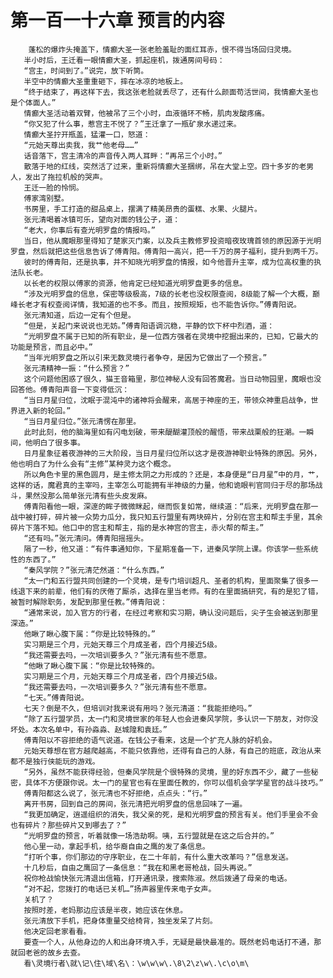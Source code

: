 # 第一百一十六章 预言的内容
        蓬松的爆炸头掩盖下，情癫大圣一张老脸羞耻的面红耳赤，恨不得当场回归灵境。
       半小时后，王迁看一眼情癫大圣，抓起座机，拨通房间号码：
       “宫主，时间到了。”说完，放下听筒。
       半空中的情癫大圣重重砸下，摔在冰凉的地板上。
       “终于结束了，再这样下去，我这张老脸就丢尽了，还有什么颜面苟活世间，我情癫大圣也是个体面人。”
       情癫大圣活动着双臂，他被吊了三个小时，血液循环不畅，肌肉发酸疼痛。
       “你又犯了什么事，惹宫主不悦了？”王迁拿了一瓶矿泉水递过来。
       情癫大圣拧开瓶盖，猛灌一口，怒道：
       “元始天尊出卖我，我艹他老母……”
       话音落下，宫主清冷的声音传入两人耳畔：“再吊三个小时。”
       散落于地的红线，突然活了过来，重新将情癫大圣捆绑，吊在大堂上空。四十多岁的老男人，发出了拖拉机般的哭声。
       王迁一脸的怜悯。
       傅家湾别墅。
       书房里，手工打造的甜品桌上，摆满了精美昂贵的蛋糕、水果、火腿片。
       张元清喝着冰镇可乐，望向对面的钱公子，道：
       “老大，你事后有查光明罗盘的情报吗。”
       当日，他从魔眼那里得知了楚家灭门案，以及兵主教修罗投资暗夜玫瑰首领的原因源于光明罗盘，然后就把这些信息告诉了傅青阳。傅青阳一高兴，把一千万的房子福利，提升到两千万。
       彼时的傅青阳，还是执事，并不知晓光明罗盘的情报，如今他晋升主宰，成为位高权重的执法队长老。
       以长老的权限以傅家的资源，他肯定已经知道光明罗盘更多的信息。
       “涉及光明罗盘的信息，保密等级极高，7级的长老也没权限查阅，8级能了解一个大概，巅峰长老才有权查阅详情，我知道的也不多。而且，按照规矩，也不能告诉你。”傅青阳说。
       张元清知道，后边一定有个但是。
       “但是，关起门来说说也无妨。”傅青阳语调沉稳，平静的饮下杯中烈酒，道：
       “光明罗盘不属于已知的所有职业，是一位西方强者在灵境中挖掘出来的，已知，它最大的功能是预言，而且必中。”
       “当年光明罗盘之所以引来无数灵境行者争夺，是因为它做出了一个预言。”
       张元清精神一振：“什么预言？”
       这个问题他困惑了很久，猫王音箱里，那位神秘人没有回答魔君。当日动物园里，魔眼也没回答他。傅青阳声音一下变得低沉：
       “当日月星归位，沈眠于混沌中的诸神将会醒来，高居于神座的王，带领众神重启战争，世界进入新的轮回。”
       “当日月星归位。”张元清愣在那里。
       此时此刻，他的脑海里如有闪电划破，带来醍醐灌顶般的醒悟，带来战栗般的狂潮。一瞬间，他明白了很多事。
       日月星象征着夜游神的三大阶段，当日月星归位所以这才是夜游神职业特殊的原因。另外，他也明白了为什么会有“主修”某种灵力这个概念。
       所以角色卡里的黑色圆月，是主修太阴之力形成的？还是，本身便是“日月星”中的月，艹，这样的话，魔君真的主宰吗，主宰怎么可能拥有半神级的力量，他和诡眼判官同归于尽的那场战斗，果然没那么简单张元清有些头皮发麻。
       傅青阳看他一眼，深邃的眸子微微眯起，继而恢复如常，继续道：“后来，光明罗盘在那一战中被打碎，碎片被一众势力瓜分，我只知五行盟里有两块碎片，分别在宫主和帮主手里，其余碎片下落不知。他口中的宫主和帮主，指的是水神宫的宫主，赤火帮的帮主。”
       “还有吗。”张元清问。傅青阳摇摇头。
       隔了一秒，他又道：“有件事通知你，下星期准备一下，进秦风学院上课。你该学一些系统性的东西了。”
       “秦风学院？”张元清茫然道：“什么东西。”
       “太一门和五行盟共同创建的一个灵境，是专门培训超凡、圣者的机构，里面聚集了很多一线退下来的前辈，他们有的厌倦了厮杀，选择在里当老师。有的在里面搞研究，有的是犯了错，被暂时解除职务，发配到那里任教。”傅青阳说：
       “通常来说，加入官方的行者，在经过考察和实习期，确认没问题后，尖子生会被送到那里深造。”
       他瞅了瞅心腹下属：“你是比较特殊的。”
       实习期是三个月，元始天尊三个月成圣者，四个月接近5级。
       “我还需要去吗，一次培训要多久？”张元清有些不愿意。
       “他瞅了瞅心腹下属：“你是比较特殊的。
       实习期是三个月，元始天尊三个月成圣者，四个月接近5级。
       “我还需要去吗，一次培训要多久？”张元清有些不愿意。
       “七天。”傅青阳说。
       七天？倒是不久，但培训对我来说有用吗？张元清道：“我能拒绝吗。”
       “除了五行盟学员，太一门和灵境世家的年轻人也会进秦风学院，多认识一下朋友，对你没坏处。本次名单中，有孙淼淼、赵城隍和袁廷。”
       傅青阳以不容拒绝的语气说道。在钱公子看来，这是一个扩充人脉的好机会。
       元始天尊想在官方越爬越高，不能只依靠他，还得有自己的人脉，有自己的班底，政治从来都不是独行侠能玩的游戏。
       “另外，虽然不能获得经验，但秦风学院是个很特殊的灵境，里的好东西不少，藏了一些秘密，具体不方便跟你说。太一门的星官也有在里面任教的，你可以借机会学学星官的战斗技巧。”
       傅青阳都这么说了，张元清也不好拒绝，点点头：“行。”
       离开书房，回到自己的房间，张元清把光明罗盘的信息回味了一遍。
       “我更加确定，逍遥组织的消失，我父亲的死，是和光明罗盘的预言有关。他们手里会不会也有碎片？那些碎片又到哪去了？”
       “光明罗盘的预言，听着就像一场浩劫啊。咦，五行盟就是在这之后合并的。”
       他心里一动，拿起手机，给华裔自由之鹰的发了条信息。
       “打听个事，你们那边的守序职业，在二十年前，有什么重大改革吗？”信息发送。
       十几秒后，自由之鹰回了一条信息：“我在和黑老哥枪战，回头再说。”
       祝你枪战愉快张元清退出信箱，打开通讯录，搜索陈淑。然后拨通了母亲的电话。
       “对不起，您拨打的电话已关机…”扬声器里传来电子女声。
       关机了？
       按照时差，老妈那边应该是半夜，她应该在休息。
       张元清放下手机，把身体重量交给椅背，独坐发呆了片刻。
       他决定回老家看看。
       要查一个人，从他身边的人和出身环境入手，无疑是最快最准的。既然老妈电话打不通，那就回老爸的故乡去查。
       看\灵境行者\就\记\住\域\名\：\w\w\w\.\8\2\z\w\.\c\o\m\